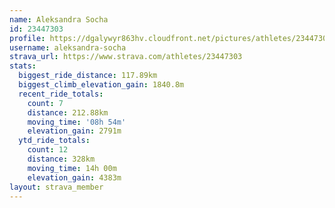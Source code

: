```yaml
---
name: Aleksandra Socha
id: 23447303
profile: https://dgalywyr863hv.cloudfront.net/pictures/athletes/23447303/14745546/4/large.jpg
username: aleksandra-socha
strava_url: https://www.strava.com/athletes/23447303
stats:
  biggest_ride_distance: 117.89km
  biggest_climb_elevation_gain: 1840.8m
  recent_ride_totals:
    count: 7
    distance: 212.88km
    moving_time: '08h 54m'
    elevation_gain: 2791m
  ytd_ride_totals:
    count: 12
    distance: 328km
    moving_time: 14h 00m
    elevation_gain: 4383m
layout: strava_member
--- 
```


